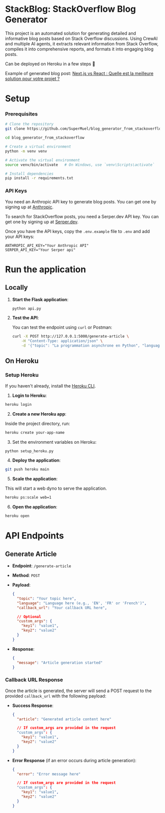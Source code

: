# StackBlog: StackOverflow Blog Generator

This project is an automated solution for generating detailed and informative blog posts based on Stack Overflow discussions. Using CrewAI and multiple AI agents, it extracts relevant information from Stack Overflow, compiles it into comprehensive reports, and formats it into engaging blog posts.

Can be deployed on Heroku in a few steps 🚀

Example of generated blog post: [Next.js vs React : Quelle est la meilleure solution pour votre projet ?](posts/blog_post_React_vs_NextJS_2024_05_31.md)

# Setup

### Prerequisites

```sh
# Clone the repository
git clone https://github.com/SuperMuel/blog_generator_from_stackoverflow.git

cd blog_generator_from_stackoverflow

# Create a virtual environment
python -m venv venv

# Activate the virtual environment
source venv/bin/activate   # On Windows, use `venv\Scripts\activate`

# Install dependencies
pip install -r requirements.txt
```

### API Keys

You need an Anthropic API key to generate blog posts. You can get one by signing up at [Anthropic](https://www.anthropic.com/api).

To search for StackOverflow posts, you need a Serper.dev API key. You can get one by signing up at [Serper.dev](https://serper.dev/).

Once you have the API keys, copy the `.env.example` file to `.env` and add your API keys:

```env
ANTHROPIC_API_KEY="Your Anthropic API"
SERPER_API_KEY="Your Serper api"
```

# Run the application

## Locally

1. **Start the Flask application**:

   ```sh
   python api.py
   ```

2. **Test the API**:

   You can test the endpoint using `curl` or Postman:

   ```sh
   curl -X POST http://127.0.0.1:5000/generate-article \
       -H "Content-Type: application/json" \
       -d '{"topic": "La programmation asynchrone en Python", "language": "French", "callback_url": "http://your-callback-url"}'
   ```

## On Heroku

### Setup Heroku

If you haven't already, install the [Heroku CLI](https://devcenter.heroku.com/articles/heroku-cli#install-the-heroku-cli).

1. **Login to Heroku**:

```sh
heroku login
```

2. **Create a new Heroku app**:

Inside the project directory, run:

```sh
heroku create your-app-name
```

3. Set the environment variables on Heroku:

```sh
python setup_heroku.py
```

4. **Deploy the application**:

```sh
git push heroku main
```

5. **Scale the application**:

This will start a web dyno to serve the application.

```sh
heroku ps:scale web=1
```

6. **Open the application**:

```sh
heroku open
```

# API Endpoints

## Generate Article

- **Endpoint**: `/generate-article`
- **Method**: `POST`
- **Payload**:

  ```json
  {
    "topic": "Your topic here",
    "language": "Language here (e.g., 'EN', 'FR' or 'French')",
    "callback_url": "Your callback URL here",

    // Optional
    "custom_args": {
      "key1": "value1",
      "key2": "value2"
    }
  }
  ```

- **Response**:
  ```json
  {
    "message": "Article generation started"
  }
  ```

### Callback URL Response

Once the article is generated, the server will send a POST request to the provided `callback_url` with the following payload:

- **Success Response**:

  ```json
  {
    "article": "Generated article content here"

    // If custom_args are provided in the request
    "custom_args": {
      "key1": "value1",
      "key2": "value2"
    }
  }
  ```

- **Error Response** (if an error occurs during article generation):

  ```json
  {
    "error": "Error message here"

    // If custom_args are provided in the request
    "custom_args": {
      "key1": "value1",
      "key2": "value2"
    }
  }
  ```
